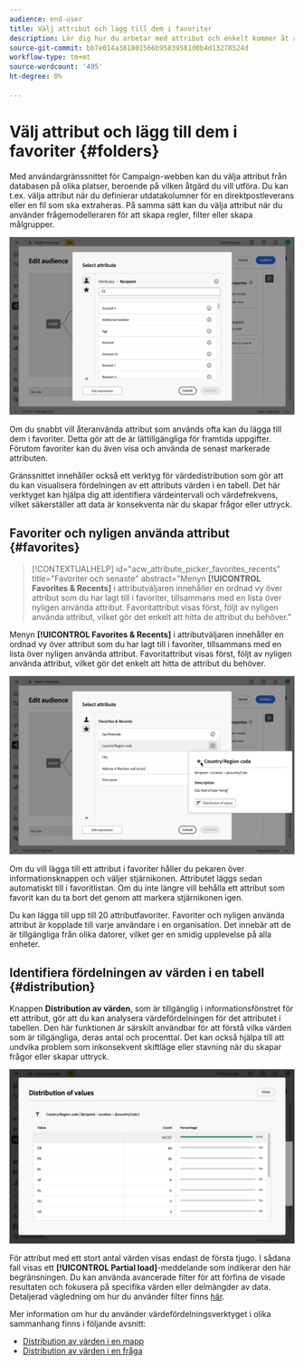 ```yaml
---
audience: end-user
title: Välj attribut och lägg till dem i favoriter
description: Lär dig hur du arbetar med attribut och enkelt kommer åt attribut du gillar och nyligen använt.
source-git-commit: bb7e014a381801566b95839581d0b4d13278524d
workflow-type: tm+mt
source-wordcount: '495'
ht-degree: 0%

---
```


# Välj attribut och lägg till dem i favoriter {#folders}

Med användargränssnittet för Campaign-webben kan du välja attribut från databasen på olika platser, beroende på vilken åtgärd du vill utföra. Du kan t.ex. välja attribut när du definierar utdatakolumner för en direktpostleverans eller en fil som ska extraheras. På samma sätt kan du välja attribut när du använder frågemodelleraren för att skapa regler, filter eller skapa målgrupper.

![](assets/attributes-list.png)

Om du snabbt vill återanvända attribut som används ofta kan du lägga till dem i favoriter. Detta gör att de är lättillgängliga för framtida uppgifter. Förutom favoriter kan du även visa och använda de senast markerade attributen.

Gränssnittet innehåller också ett verktyg för värdedistribution som gör att du kan visualisera fördelningen av ett attributs värden i en tabell. Det här verktyget kan hjälpa dig att identifiera värdeintervall och värdefrekvens, vilket säkerställer att data är konsekventa när du skapar frågor eller uttryck.

## Favoriter och nyligen använda attribut {#favorites}

>[!CONTEXTUALHELP]
>id="acw_attribute_picker_favorites_recents"
>title="Favoriter och senaste"
>abstract="Menyn **[!UICONTROL Favorites & Recents]** i attributväljaren innehåller en ordnad vy över attribut som du har lagt till i favoriter, tillsammans med en lista över nyligen använda attribut. Favoritattribut visas först, följt av nyligen använda attribut, vilket gör det enkelt att hitta de attribut du behöver."

Menyn **[!UICONTROL Favorites & Recents]** i attributväljaren innehåller en ordnad vy över attribut som du har lagt till i favoriter, tillsammans med en lista över nyligen använda attribut. Favoritattribut visas först, följt av nyligen använda attribut, vilket gör det enkelt att hitta de attribut du behöver.

![](assets/attributes-favorites.png)

Om du vill lägga till ett attribut i favoriter håller du pekaren över informationsknappen och väljer stjärnikonen. Attributet läggs sedan automatiskt till i favoritlistan. Om du inte längre vill behålla ett attribut som favorit kan du ta bort det genom att markera stjärnikonen igen.

Du kan lägga till upp till 20 attributfavoriter. Favoriter och nyligen använda attribut är kopplade till varje användare i en organisation. Det innebär att de är tillgängliga från olika datorer, vilket ger en smidig upplevelse på alla enheter.

## Identifiera fördelningen av värden i en tabell {#distribution}

Knappen **Distribution av värden**, som är tillgänglig i informationsfönstret för ett attribut, gör att du kan analysera värdefördelningen för det attributet i tabellen. Den här funktionen är särskilt användbar för att förstå vilka värden som är tillgängliga, deras antal och procenttal. Det kan också hjälpa till att undvika problem som inkonsekvent skiftläge eller stavning när du skapar frågor eller skapar uttryck.

![](assets/attributes-distribution-values.png)

För attribut med ett stort antal värden visas endast de första tjugo. I sådana fall visas ett **[!UICONTROL Partial load]**-meddelande som indikerar den här begränsningen. Du kan använda avancerade filter för att förfina de visade resultaten och fokusera på specifika värden eller delmängder av data. Detaljerad vägledning om hur du använder filter finns [här](../get-started/work-with-folders.md#filter-the-values).

Mer information om hur du använder värdefördelningsverktyget i olika sammanhang finns i följande avsnitt:

- [Distribution av värden i en mapp](../get-started/work-with-folders.md##distribution-values-folder)
- [Distribution av värden i en fråga](../query/build-query.md#distribution-values-query)
